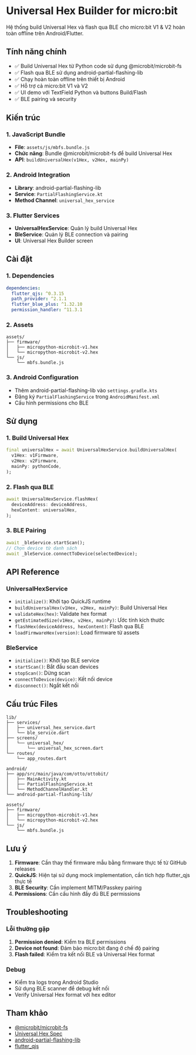 # Universal Hex Builder for micro:bit

Hệ thống build Universal Hex và flash qua BLE cho micro:bit V1 & V2 hoàn toàn offline trên Android/Flutter.

## Tính năng chính

- ✅ Build Universal Hex từ Python code sử dụng @microbit/microbit-fs
- ✅ Flash qua BLE sử dụng android-partial-flashing-lib
- ✅ Chạy hoàn toàn offline trên thiết bị Android
- ✅ Hỗ trợ cả micro:bit V1 và V2
- ✅ UI demo với TextField Python và buttons Build/Flash
- ✅ BLE pairing và security

## Kiến trúc

### 1. JavaScript Bundle
- **File**: `assets/js/mbfs.bundle.js`
- **Chức năng**: Bundle @microbit/microbit-fs để build Universal Hex
- **API**: `buildUniversalHex(v1Hex, v2Hex, mainPy)`

### 2. Android Integration
- **Library**: android-partial-flashing-lib
- **Service**: `PartialFlashingService.kt`
- **Method Channel**: `universal_hex_service`

### 3. Flutter Services
- **UniversalHexService**: Quản lý build Universal Hex
- **BleService**: Quản lý BLE connection và pairing
- **UI**: Universal Hex Builder screen

## Cài đặt

### 1. Dependencies
```yaml
dependencies:
  flutter_qjs: ^0.3.15
  path_provider: ^2.1.1
  flutter_blue_plus: ^1.32.10
  permission_handler: ^11.3.1
```

### 2. Assets
```
assets/
├── firmware/
│   ├── micropython-microbit-v1.hex
│   └── micropython-microbit-v2.hex
└── js/
    └── mbfs.bundle.js
```

### 3. Android Configuration
- Thêm android-partial-flashing-lib vào `settings.gradle.kts`
- Đăng ký `PartialFlashingService` trong `AndroidManifest.xml`
- Cấu hình permissions cho BLE

## Sử dụng

### 1. Build Universal Hex
```dart
final universalHex = await UniversalHexService.buildUniversalHex(
  v1Hex: v1Firmware,
  v2Hex: v2Firmware,
  mainPy: pythonCode,
);
```

### 2. Flash qua BLE
```dart
await UniversalHexService.flashHex(
  deviceAddress: deviceAddress,
  hexContent: universalHex,
);
```

### 3. BLE Pairing
```dart
await _bleService.startScan();
// Chọn device từ danh sách
await _bleService.connectToDevice(selectedDevice);
```

## API Reference

### UniversalHexService
- `initialize()`: Khởi tạo QuickJS runtime
- `buildUniversalHex(v1Hex, v2Hex, mainPy)`: Build Universal Hex
- `validateHex(hex)`: Validate hex format
- `getEstimatedSize(v1Hex, v2Hex, mainPy)`: Ước tính kích thước
- `flashHex(deviceAddress, hexContent)`: Flash qua BLE
- `loadFirmwareHex(version)`: Load firmware từ assets

### BleService
- `initialize()`: Khởi tạo BLE service
- `startScan()`: Bắt đầu scan devices
- `stopScan()`: Dừng scan
- `connectToDevice(device)`: Kết nối device
- `disconnect()`: Ngắt kết nối

## Cấu trúc Files

```
lib/
├── services/
│   ├── universal_hex_service.dart
│   └── ble_service.dart
├── screens/
│   └── universal_hex/
│       └── universal_hex_screen.dart
└── routes/
    └── app_routes.dart

android/
├── app/src/main/java/com/otto/ottobit/
│   ├── MainActivity.kt
│   ├── PartialFlashingService.kt
│   └── MethodChannelHandler.kt
└── android-partial-flashing-lib/

assets/
├── firmware/
│   ├── micropython-microbit-v1.hex
│   └── micropython-microbit-v2.hex
└── js/
    └── mbfs.bundle.js
```

## Lưu ý

1. **Firmware**: Cần thay thế firmware mẫu bằng firmware thực tế từ GitHub releases
2. **QuickJS**: Hiện tại sử dụng mock implementation, cần tích hợp flutter_qjs thực tế
3. **BLE Security**: Cần implement MITM/Passkey pairing
4. **Permissions**: Cần cấu hình đầy đủ BLE permissions

## Troubleshooting

### Lỗi thường gặp
1. **Permission denied**: Kiểm tra BLE permissions
2. **Device not found**: Đảm bảo micro:bit đang ở chế độ pairing
3. **Flash failed**: Kiểm tra kết nối BLE và Universal Hex format

### Debug
- Kiểm tra logs trong Android Studio
- Sử dụng BLE scanner để debug kết nối
- Verify Universal Hex format với hex editor

## Tham khảo

- [@microbit/microbit-fs](https://microbit-foundation.github.io/microbit-fs/)
- [Universal Hex Spec](https://tech.microbit.org/software/hex-format/)
- [android-partial-flashing-lib](https://github.com/microbit-foundation/android-partial-flashing-lib)
- [flutter_qjs](https://pub.dev/packages/flutter_qjs)
